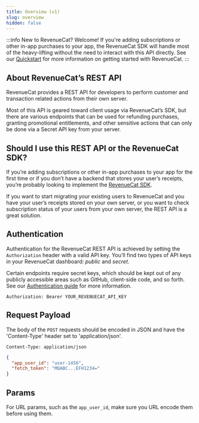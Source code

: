 ```yaml
---
title: Overview (v1)
slug: overview
hidden: false
---
```


:::info New to RevenueCat?
Welcome! If you're adding subscriptions or other in-app purchases to your app, the RevenueCat SDK will handle most of the heavy-lifting without the need to interact with this API directly. See our [Quickstart](/docs/getting-started/quickstart/) for more information on getting started with RevenueCat.
:::

## About RevenueCat’s REST API

RevenueCat provides a REST API for developers to perform customer and transaction related actions from their own server.

Most of this API is geared toward client usage via RevenueCat’s SDK, but there are various endpoints that can be used for refunding purchases, granting promotional entitlements, and other sensitive actions that can only be done via a Secret API key from your server.

## Should I use this REST API or the RevenueCat SDK?

If you’re adding subscriptions or other in-app purchases to your app for the first time or if you don’t have a backend that stores your user’s receipts, you’re probably looking to implement the [RevenueCat SDK](/docs/getting-started/installation/).

If you want to start migrating your existing users to RevenueCat and you have your user’s receipts stored on your own server, or you want to check subscription status of your users from your own server, the REST API is a great solution.

## Authentication

Authentication for the RevenueCat REST API is achieved by setting the `Authorization` header with a valid API key. You'll find two types of API keys in your RevenueCat dashboard: _public_ and _secret_.

Certain endpoints require secret keys, which should be kept out of any publicly accessible areas such as GitHub, client-side code, and so forth. See our [Authentication guide](/docs/welcome/authentication/) for more information.

```text title="Authorization Header"
Authorization: Bearer YOUR_REVENUECAT_API_KEY
```

## Request Payload

The body of the `POST` requests should be encoded in JSON and have the 'Content-Type' header set to 'application/json'.

```text title="Content-Type Header"
Content-Type: application/json
```

```json title="Sample Body"
{
  "app_user_id": "user-1456",
  "fetch_token": "MQABC...EFH1234="
}
```

## Params

For URL params, such as the `app_user_id`, make sure you URL encode them before using them.
